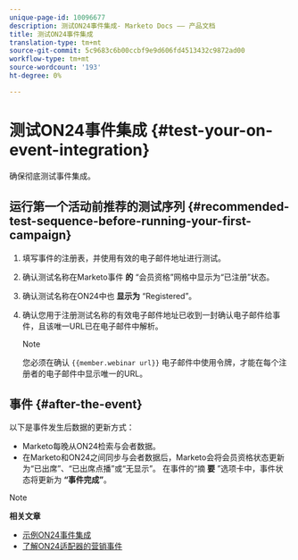 ```yaml
---
unique-page-id: 10096677
description: 测试ON24事件集成- Marketo Docs —— 产品文档
title: 测试ON24事件集成
translation-type: tm+mt
source-git-commit: 5c9683c6b00ccbf9e9d606fd4513432c9872ad00
workflow-type: tm+mt
source-wordcount: '193'
ht-degree: 0%

---
```



# 测试ON24事件集成 {#test-your-on-event-integration}

确保彻底测试事件集成。

## 运行第一个活动前推荐的测试序列 {#recommended-test-sequence-before-running-your-first-campaign}

1. 填写事件的注册表，并使用有效的电子邮件地址进行测试。
1. 确认测试名称在Marketo事件 **的** “会员资格”网格中显示为“已注册”状态。
1. 确认测试名称在ON24中也 **显示为** “Registered”。
1. 确认您用于注册测试名称的有效电子邮件地址已收到一封确认电子邮件给事件，且该唯一URL已在电子邮件中解析。

   >[!NOTE]
   >
   >您必须在确认 `{{member.webinar url}}` 电子邮件中使用令牌，才能在每个注册者的电子邮件中显示唯一的URL。

## 事件 {#after-the-event}

以下是事件发生后数据的更新方式：

* Marketo每晚从ON24检索与会者数据。
* 在Marketo和ON24之间同步与会者数据后，Marketo会将会员资格状态更新为“已出席”、“已出席点播”或“无显示”。 在事件的“摘 **要** ”选项卡中，事件状态将更新为 **“事件完成”**。

>[!NOTE]
>
>**相关文章**
>
>* [示例ON24事件集成](example-on24-event-integration.md)
>* [了解ON24适配器的营销事件](understanding-marketo-on24-adapter-events.md)

>



